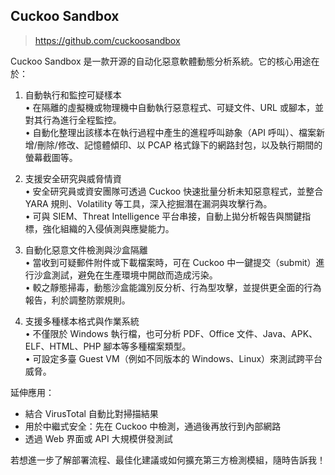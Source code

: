 ## Cuckoo Sandbox
> https://github.com/cuckoosandbox

Cuckoo Sandbox 是一款开源的自动化惡意軟體動態分析系統。它的核心用途在於：  

1. 自動執行和監控可疑樣本  
   • 在隔離的虛擬機或物理機中自動執行惡意程式、可疑文件、URL 或腳本，並對其行為進行全程監控。  
   • 自動化整理出該樣本在執行過程中產生的進程呼叫跡象（API 呼叫）、檔案新增/刪除/修改、記憶體傾印、以 PCAP 格式錄下的網路封包，以及執行期間的螢幕截圖等。  

2. 支援安全研究與威脅情資  
   • 安全研究員或資安團隊可透過 Cuckoo 快速批量分析未知惡意程式，並整合 YARA 規則、Volatility 等工具，深入挖掘潛在漏洞與攻擊行為。  
   • 可與 SIEM、Threat Intelligence 平台串接，自動上拋分析報告與關鍵指標，強化組織的入侵偵測與應變能力。  

3. 自動化惡意文件檢測與沙盒隔離  
   • 當收到可疑郵件附件或下載檔案時，可在 Cuckoo 中一鍵提交（submit）進行沙盒測試，避免在生產環境中開啟而造成污染。  
   • 較之靜態掃毒，動態沙盒能識別反分析、行為型攻擊，並提供更全面的行為報告，利於調整防禦規則。  

4. 支援多種樣本格式與作業系統  
   • 不僅限於 Windows 執行檔，也可分析 PDF、Office 文件、Java、APK、ELF、HTML、PHP 腳本等多種檔案類型。  
   • 可設定多臺 Guest VM（例如不同版本的 Windows、Linux）來測試跨平台威脅。  

延伸應用：  
- 結合 VirusTotal 自動比對掃描結果  
- 用於中繼式安全：先在 Cuckoo 中檢測，通過後再放行到內部網路  
- 透過 Web 界面或 API 大規模併發測試  

若想進一步了解部署流程、最佳化建議或如何擴充第三方檢測模組，隨時告訴我！
